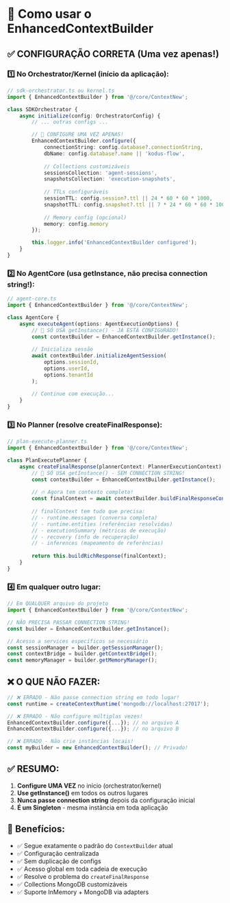 # 🚀 Como usar o EnhancedContextBuilder

## ✅ CONFIGURAÇÃO CORRETA (Uma vez apenas!)

### 1️⃣ **No Orchestrator/Kernel (início da aplicação):**

```typescript
// sdk-orchestrator.ts ou kernel.ts
import { EnhancedContextBuilder } from '@/core/ContextNew';

class SDKOrchestrator {
    async initialize(config: OrchestratorConfig) {
        // ... outras configs ...

        // 🎯 CONFIGURE UMA VEZ APENAS!
        EnhancedContextBuilder.configure({
            connectionString: config.database?.connectionString,
            dbName: config.database?.name || 'kodus-flow',
            
            // Collections customizáveis
            sessionsCollection: 'agent-sessions',
            snapshotsCollection: 'execution-snapshots',
            
            // TTLs configuráveis
            sessionTTL: config.session?.ttl || 24 * 60 * 60 * 1000,
            snapshotTTL: config.snapshot?.ttl || 7 * 24 * 60 * 60 * 1000,
            
            // Memory config (opcional)
            memory: config.memory
        });

        this.logger.info('EnhancedContextBuilder configured');
    }
}
```

### 2️⃣ **No AgentCore (usa getInstance, não precisa connection string!):**

```typescript
// agent-core.ts
import { EnhancedContextBuilder } from '@/core/ContextNew';

class AgentCore {
    async executeAgent(options: AgentExecutionOptions) {
        // 🎯 SÓ USA getInstance() - JÁ ESTÁ CONFIGURADO!
        const contextBuilder = EnhancedContextBuilder.getInstance();
        
        // Inicializa sessão
        await contextBuilder.initializeAgentSession(
            options.sessionId,
            options.userId,
            options.tenantId
        );
        
        // Continue com execução...
    }
}
```

### 3️⃣ **No Planner (resolve createFinalResponse):**

```typescript
// plan-execute-planner.ts
import { EnhancedContextBuilder } from '@/core/ContextNew';

class PlanExecutePlanner {
    async createFinalResponse(plannerContext: PlannerExecutionContext) {
        // 🎯 SÓ USA getInstance() - SEM CONNECTION STRING!
        const contextBuilder = EnhancedContextBuilder.getInstance();
        
        // 🔥 Agora tem contexto completo!
        const finalContext = await contextBuilder.buildFinalResponseContext(plannerContext);
        
        // finalContext tem tudo que precisa:
        // - runtime.messages (conversa completa)
        // - runtime.entities (referências resolvidas)
        // - executionSummary (métricas de execução)
        // - recovery (info de recuperação)
        // - inferences (mapeamento de referências)
        
        return this.buildRichResponse(finalContext);
    }
}
```

### 4️⃣ **Em qualquer outro lugar:**

```typescript
// Em QUALQUER arquivo do projeto
import { EnhancedContextBuilder } from '@/core/ContextNew';

// NÃO PRECISA PASSAR CONNECTION STRING!
const builder = EnhancedContextBuilder.getInstance();

// Acesso a services específicos se necessário
const sessionManager = builder.getSessionManager();
const contextBridge = builder.getContextBridge();
const memoryManager = builder.getMemoryManager();
```

## ❌ **O QUE NÃO FAZER:**

```typescript
// ❌ ERRADO - Não passe connection string em todo lugar!
const runtime = createContextRuntime('mongodb://localhost:27017');

// ❌ ERRADO - Não configure múltiplas vezes!
EnhancedContextBuilder.configure({...}); // no arquivo A
EnhancedContextBuilder.configure({...}); // no arquivo B

// ❌ ERRADO - Não crie instâncias locais!
const myBuilder = new EnhancedContextBuilder(); // Privado!
```

## ✅ **RESUMO:**

1. **Configure UMA VEZ** no início (orchestrator/kernel)
2. **Use getInstance()** em todos os outros lugares
3. **Nunca passe connection string** depois da configuração inicial
4. **É um Singleton** - mesma instância em toda aplicação

## 🎯 **Benefícios:**

- ✅ Segue exatamente o padrão do `ContextBuilder` atual
- ✅ Configuração centralizada
- ✅ Sem duplicação de configs
- ✅ Acesso global em toda cadeia de execução
- ✅ Resolve o problema do `createFinalResponse`
- ✅ Collections MongoDB customizáveis
- ✅ Suporte InMemory + MongoDB via adapters
